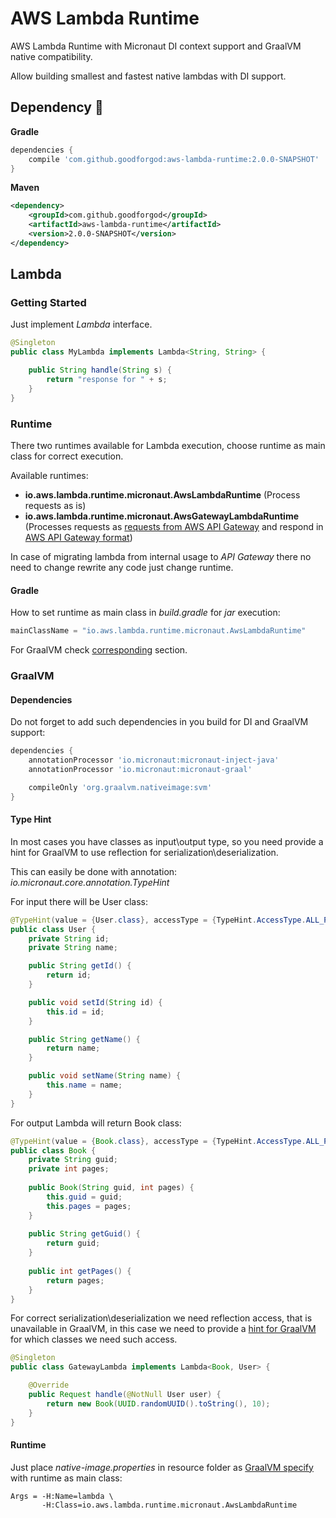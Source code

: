 # AWS Lambda Runtime

AWS Lambda Runtime with Micronaut DI context support and GraalVM native compatibility.

Allow building smallest and fastest native lambdas with DI support.

## Dependency :rocket:

**Gradle**
```groovy
dependencies {
    compile 'com.github.goodforgod:aws-lambda-runtime:2.0.0-SNAPSHOT'
}
```

**Maven**
```xml
<dependency>
    <groupId>com.github.goodforgod</groupId>
    <artifactId>aws-lambda-runtime</artifactId>
    <version>2.0.0-SNAPSHOT</version>
</dependency>
```

## Lambda

### Getting Started

Just implement *Lambda* interface.

```java
@Singleton
public class MyLambda implements Lambda<String, String> {

    public String handle(String s) {
        return "response for " + s;
    }
}
```

### Runtime

There two runtimes available for Lambda execution, choose runtime as main class for correct execution.

Available runtimes:
- **io.aws.lambda.runtime.micronaut.AwsLambdaRuntime** (Process requests as is)
- **io.aws.lambda.runtime.micronaut.AwsGatewayLambdaRuntime** (Processes requests as [requests from AWS API Gateway](https://docs.aws.amazon.com/apigateway/latest/developerguide/http-api-develop-integrations-lambda.html) and respond in [AWS API Gateway format](https://docs.aws.amazon.com/apigateway/latest/developerguide/http-api-develop-integrations-lambda.html))

In case of migrating lambda from internal usage to *API Gateway* there no need to change rewrite any code just change runtime.

#### Gradle

How to set runtime as main class in *build.gradle* for *jar* execution:
```groovy
mainClassName = "io.aws.lambda.runtime.micronaut.AwsLambdaRuntime"
```

For GraalVM check [corresponding](#graalvm) section.

### GraalVM

#### Dependencies

Do not forget to add such dependencies in you build for DI and GraalVM support:

```groovy
dependencies {
    annotationProcessor 'io.micronaut:micronaut-inject-java'
    annotationProcessor 'io.micronaut:micronaut-graal'

    compileOnly 'org.graalvm.nativeimage:svm'
}
```

#### Type Hint

In most cases you have classes as input\output type, so you need provide a hint for GraalVM to use reflection for serialization\deserialization.

This can easily be done with annotation: *io.micronaut.core.annotation.TypeHint*

For input there will be User class:
```java
@TypeHint(value = {User.class}, accessType = {TypeHint.AccessType.ALL_PUBLIC})
public class User {
    private String id;
    private String name;

    public String getId() {
        return id;
    }

    public void setId(String id) {
        this.id = id;
    }

    public String getName() {
        return name;
    }

    public void setName(String name) {
        this.name = name;
    }
}
```

For output Lambda will return Book class:
```java
@TypeHint(value = {Book.class}, accessType = {TypeHint.AccessType.ALL_PUBLIC})
public class Book {
    private String guid;
    private int pages;
    
    public Book(String guid, int pages) {
        this.guid = guid;
        this.pages = pages;
    }
    
    public String getGuid() {
        return guid;
    }
    
    public int getPages() {
        return pages;
    }
}
```

For correct serialization\deserialization we need reflection access, that is unavailable in GraalVM, in this case
we need to provide a [hint for GraalVM](https://www.graalvm.org/reference-manual/native-image/Reflection/) for which classes we need such access.

```java
@Singleton
public class GatewayLambda implements Lambda<Book, User> {

    @Override
    public Request handle(@NotNull User user) {
        return new Book(UUID.randomUUID().toString(), 10);
    }
}
```

#### Runtime

Just place *native-image.properties* in resource folder as [GraalVM specify](https://docs.oracle.com/en/graalvm/enterprise/19/guide/reference/native-image/configuration.html) with runtime as main class:
```text
Args = -H:Name=lambda \
       -H:Class=io.aws.lambda.runtime.micronaut.AwsLambdaRuntime
```
